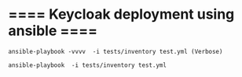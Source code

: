 # ==== Keycloak deployment using ansible ====

    ansible-playbook -vvvv  -i tests/inventory test.yml (Verbose)
    
    ansible-playbook  -i tests/inventory test.yml 